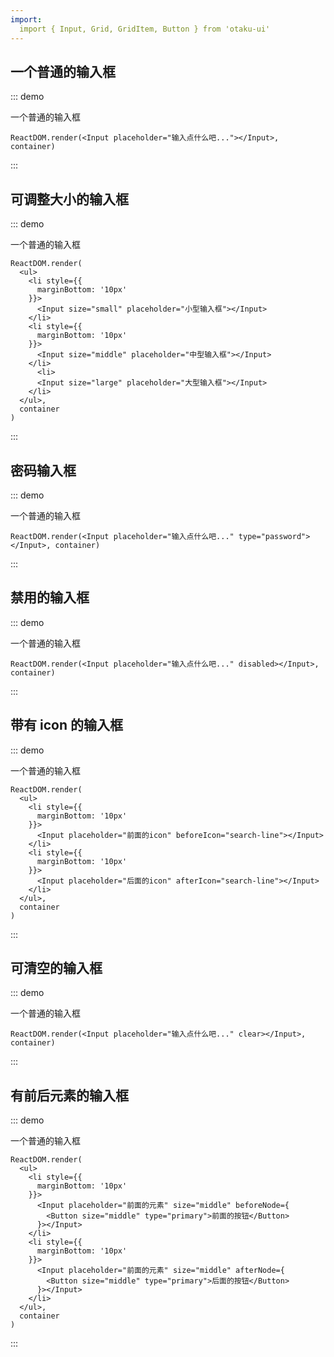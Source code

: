 ```yaml
---
import:
  import { Input, Grid, GridItem, Button } from 'otaku-ui'
---
```




## 一个普通的输入框

::: demo

一个普通的输入框

```tsx
ReactDOM.render(<Input placeholder="输入点什么吧..."></Input>, container)
```
:::


## 可调整大小的输入框

::: demo

一个普通的输入框

```tsx
ReactDOM.render(
  <ul>
    <li style={{
      marginBottom: '10px'
    }}>
      <Input size="small" placeholder="小型输入框"></Input>
    </li>
    <li style={{
      marginBottom: '10px'
    }}>
      <Input size="middle" placeholder="中型输入框"></Input>
    </li>
      <li>
      <Input size="large" placeholder="大型输入框"></Input>
    </li>
  </ul>,
  container
)

```
:::

## 密码输入框

::: demo

一个普通的输入框

```tsx
ReactDOM.render(<Input placeholder="输入点什么吧..." type="password"></Input>, container)
```
:::

## 禁用的输入框

::: demo

一个普通的输入框

```tsx
ReactDOM.render(<Input placeholder="输入点什么吧..." disabled></Input>, container)
```
:::

## 带有 icon 的输入框

::: demo

一个普通的输入框

```tsx
ReactDOM.render(
  <ul>
    <li style={{
      marginBottom: '10px'
    }}>
      <Input placeholder="前面的icon" beforeIcon="search-line"></Input>
    </li>
    <li style={{
      marginBottom: '10px'
    }}>
      <Input placeholder="后面的icon" afterIcon="search-line"></Input>
    </li>
  </ul>,
  container
)

```
:::

## 可清空的输入框

::: demo

一个普通的输入框

```tsx
ReactDOM.render(<Input placeholder="输入点什么吧..." clear></Input>, container)
```
:::


## 有前后元素的输入框

::: demo

一个普通的输入框

```tsx
ReactDOM.render(
  <ul>
    <li style={{
      marginBottom: '10px'
    }}>
      <Input placeholder="前面的元素" size="middle" beforeNode={
        <Button size="middle" type="primary">前面的按钮</Button>
      }></Input>
    </li>
    <li style={{
      marginBottom: '10px'
    }}>
      <Input placeholder="前面的元素" size="middle" afterNode={
        <Button size="middle" type="primary">后面的按钮</Button>
      }></Input>
    </li>
  </ul>,
  container
)

```
:::